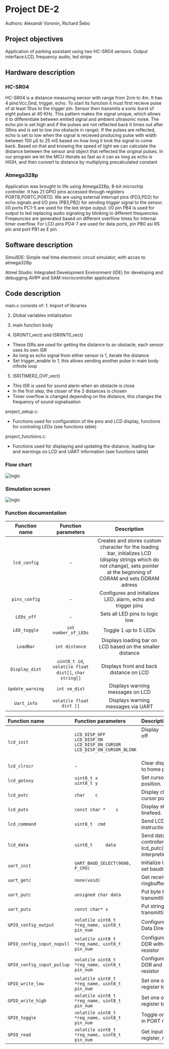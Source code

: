 <h1> Project DE-2 </h1>
Authors: Alexandr Voronin, Richard Šebo
<h2> Project objectives </h2>
<p>Application of parking assistant using two HC-SR04 sensors. Output interface:LCD, frequency audio, led stripe</p>
<h2> Hardware description </h3>
<h3> HC-SR04 </h3>
<p>HC-SR04 is a distance measuring sensor with range from 2cm to 4m. It has 4 pins:Vcc,Gnd, trigger, echo. To start its function it must first recieve pulse of at least 10us to the trigger pin. Sensor then transmits a sonic burst of eight pulses at 40 KHz. This pattern makes the signal unique, which allows it to differentiate between emited signal and ambient ultrasonic noise. The echo pin is set high and if the pulses are not reflected back it times out after 38ms  and is set to low (no obstacle in range). If the pulses are reflected, echo is set to low when the signal is recieved producing pulse with width between 150 µS to 25 mS based on how long it took the signal to come back. Based on that and knowing the speed of light we can calculate the distance between the sensor and object that reflected the original pulses. In our program we let the MCU itterate as fast as it can as long as echo is HIGH, and then convert to distance by multiplying precalculated constant</p>
<h3> Atmega328p </h3>
<p>Application was brought to life using Atmega328p, 8-bit microchip controller. It has 21 GPIO pins accessed through registers PORTB,PORTC,PORTD. We are using external interrupt pins (PD3,PD2) for echo signals and I/O pins (PB3,PB2) for sending trigger signal to the sensor. I/0 ports PC1-5 are used for the led stripe output. I/0 pin PB4 is used for output to led replacing audio signaling by blinking in different frequencies. Freqeuncies are generated based on different overflow times for internal timer overflow. For LCD pins PD4-7 are used for data ports, pin PB0 asi RS pin and port PB1 as E pin. </p>
 
<h2> Software description </h3>
<p>SimulIDE: Simple real time electronic circuit simulator, with acces to atmega328p</p>
<p>Atmel Studio: Integrated Development Environment (IDE) for developing and debugging AVR® and SAM microcontroller applications</p>


<h2> Code description </h2>
main.c consists of:
1. Import of libraries

2. Global variables initialization

3. main function body

4. ISR(INT1_vect) and ISR(INT0_vect)
- These ISRs are used for getting the distance to an obstacle, each sensor uses its own ISR
- As long as echo signal from either sensor is 1, iterate the distance
- Set trigger_enable to 1, this allows sending another pulse in main body infinite loop

5. ISR(TIMER2_OVF_vect)
- This ISR is used for sound alarm when an obstacle is close
- In the first step, the closer of the 2 distances is chosen
- Timer overflow is changed depending on the distance, this changes the frequency of sound signalisation



project_setup.c:
- Functions used for configuration of the pins and LCD display, functions for controling LEDs (see functions table)

project_functions.c:
- Functions used for displaying and updating the distance, loading bar and warnings on LCD and UART information (see functions table)


<h3> Flow chart</h3>

![logic](../Images/flowchart_parkings1.png)

<h3> Simulation screen</h3>

![logic](../Images/zapojeniprojekt.PNG)


<h3> Function documentation </h3>

| **Function name** | **Function parameters** | **Description** |
| :-: | :-: | :-: | 
|  `lcd_config` | - | Creates and stores custom character for the loading bar, initializes LCD (display strings which do not change), sets pointer at the beginning of CGRAM and sets DDRAM adress  |
| `pins_config` | - | Configures and initializes LED, alarm, echo and trigger pins |
| `LEDs_off` | - | Sets all LED pins to logic low |
| `LED_toggle` | `int number_of_LEDs` | Toggle 1 up to 5 LEDs |
| `LoadBar` | `int distance` | Displays loading bar on LCD based on the smaller distance |
| `Display_dist` | `uint8_t id`, `volatile float dist[]`, `char string[]` | Displays front and back distance on LCD | 
| `Update_warning` | `int sm_dist` | Displays warning messages on LCD |
| `Uart_info` | `volatile float dist []` | Displays warning messages via UART |

| **Function name** | **Function parameters** | **Description** |
| :-- | :-- | :-- | 
| `lcd_init` | `LCD_DISP_OFF`<br>`LCD_DISP_ON`<br>`LCD_DISP_ON_CURSOR`<br>`LCD_DISP_ON_CURSOR_BLINK` | Display off&nbsp;&nbsp;&nbsp;&nbsp;&nbsp;&nbsp;&nbsp;&nbsp;&nbsp;&nbsp;&nbsp;&nbsp;&nbsp;&nbsp;&nbsp;&nbsp;&nbsp;&nbsp;&nbsp;&nbsp;&nbsp;&nbsp;&nbsp;&nbsp;&nbsp;&nbsp;&nbsp;&nbsp;&nbsp;&nbsp;&nbsp;&nbsp;&nbsp;&nbsp;&nbsp;&nbsp;&nbsp;&nbsp;&nbsp;&nbsp;&nbsp;&nbsp;&nbsp;&nbsp;&nbsp;<br>&nbsp;<br>&nbsp;<br>&nbsp; |
| `lcd_clrscr` | - |Clear display and set cursor to home position. |
| `lcd_gotoxy` | `uint8_t x` <br> `uint8_t y`  |Set cursor to specified position. |
| `lcd_putc` | `char 	c` | Display character at current cursor position.|
| `lcd_puts` | `const char * 	s` | Display string without auto linefeed.|
| `lcd_command` | `uint8_t 	cmd` |Send LCD controller instruction command. |
| `lcd_data` | `uint8_t 	data` |Send data byte to LCD controller.Similar to lcd_putc(), but without interpreting LF |
| `uart_init` | `UART_BAUD_SELECT(9600, F_CPU)` | Initialize UART to 8N1 and set baudrate to 9600&nbsp;Bd |
| `uart_getc` | `none(void)`  |  Get received byte from ringbuffer &nbsp;Bd |
| `uart_putc` | `unsigned char data`  | Put byte to ringbuffer for transmitting via UART. |
| `uart_puts` | `const char* s` | Put string to ringbuffer for transmitting via UART. |
| `GPIO_config_output` | `volatile uint8_t *reg_name, uint8_t pin_num` | Configure one output pin in Data Direction Register |
| `GPIO_config_input_nopull` | `volatile uint8_t *reg_name, uint8_t pin_num` | Configure one input pin in DDR without pull-up resistor |
| `GPIO_config_input_pullup` | `volatile uint8_t *reg_name, uint8_t pin_num` | Configure one input pin in DDR and enable pull-up resistor |
| `GPIO_write_low` | `volatile uint8_t *reg_name, uint8_t pin_num` | Set one output pin in PORT register to low |
| `GPIO_write_high` | `volatile uint8_t *reg_name, uint8_t pin_num` | Set one output pin in PORT register to high |
| `GPIO_toggle` | `volatile uint8_t *reg_name, uint8_t pin_num` | Toggle one output pin value in PORT register |
| `GPIO_read` | `volatile uint8_t *reg_name, uint8_t pin_num` | Get input pin value from PIN register, returns `uint8_t
